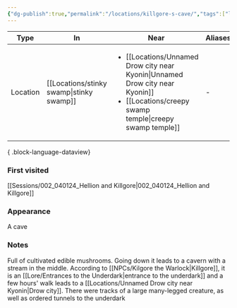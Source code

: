 ```yaml
---
{"dg-publish":true,"permalink":"/locations/killgore-s-cave/","tags":["location"],"noteIcon":"location","created":"2024-01-05T18:52:00.592+01:00","updated":"2024-01-08T23:27:46.620+01:00"}
---
```


| Type     | In               | Near                                                                                | Aliases |
| -------- | ---------------- | ----------------------------------------------------------------------------------- | ------- |
| Location | [[Locations/stinky swamp\|stinky swamp]] | <ul><li>[[Locations/Unnamed Drow city near Kyonin\|Unnamed Drow city near Kyonin]]</li><li>[[Locations/creepy swamp temple\|creepy swamp temple]]</li></ul> | \-      |

{ .block-language-dataview}
### First visited
[[Sessions/002_040124_Hellion and Killgore\|002_040124_Hellion and Killgore]]
### Appearance
A cave
### Notes
Full of  cultivated edible mushrooms. Going down it leads to a cavern with a stream in the middle. According to [[NPCs/Kilgore the Warlock\|Killgore]], it is an [[Lore/Entrances to the Underdark\|entrance to the underdark]] and a few hours' walk leads to a [[Locations/Unnamed Drow city near Kyonin\|Drow city]]. There were tracks of a large many-legged creature, as well as ordered tunnels to the underdark